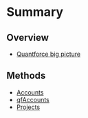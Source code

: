 # Summary

## Overview

* [Quantforce big picture](README.md)

## Methods

* [Accounts](methods.md)
* [qfAccounts](qfaccounts.md)
* [Projects](projects.md)

